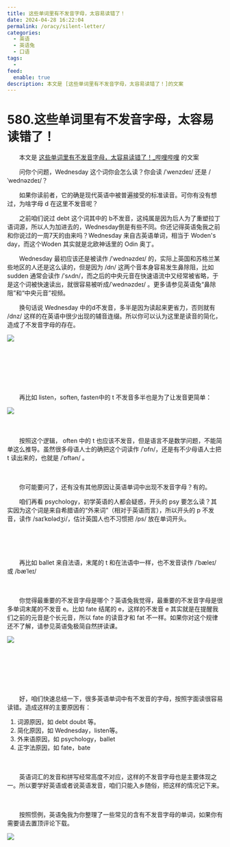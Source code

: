 ```yaml
---
title: 这些单词里有不发音字母，太容易读错了！
date: 2024-04-28 16:22:04
permalink: /oracy/silent-letter/
categories:
  - 英语
  - 英语兔
  - 口语
tags:
  - 
feed:
  enable: true
description: 本文是 [这些单词里有不发音字母，太容易读错了！]的文案
---
```

# 580.这些单词里有不发音字母，太容易读错了！

　　本文是 [这些单词里有不发音字母，太容易读错了！_哔哩哔哩](https://www.bilibili.com/video/av411436594/) 的文案
<!-- more -->
　　问你个问题，Wednesday 这个词你会怎么读？你会读 /ˈwenzdeɪ/ 还是 /ˈwednəzdeɪ/？

　　如果你读前者，它的确是现代英语中被普遍接受的标准读音。可你有没有想过，为啥字母 d 在这里不发音呢？

　　之前咱们说过 debt 这个词其中的 b不发音，这纯属是因为后人为了重塑拉丁语词源，所以人为加进去的，Wednesday倒是有些不同。你还记得英语兔我之前和你说过的一周7天的由来吗？Wednesday 来自古英语单词，相当于 Woden's day，而这个Woden 其实就是北欧神话里的 Odin 奥丁。

　　Wednesday 最初应该还是被读作 /ˈwednəzdeɪ/ 的，实际上英国和苏格兰某些地区的人还是这么读的，但是因为 /dn/ 这两个音本身容易发生鼻除阻，比如 sudden 通常会读作 /ˈsʌdn/，而之后的中央元音在快速语流中又经常被省略，于是这个词被快速读出，就很容易被听成/ˈwednəzdeɪ/ 。更多请参见英语兔“鼻除阻”和“中央元音”视频。

　　换句话说 Wednesday 中的d不发音，多半是因为读起来更省力，否则就有 /dnz/ 这样的在英语中很少出现的辅音连缀。所以你可以认为这里是读音的简化，造成了不发音字母的存在。

​![](https://image.peterjxl.com/blog/image-20240322093333-xjhm406.png)​

　　‍

　　‍

　　‍

　　再比如 listen，soften, fasten中的 t 不发音多半也是为了让发音更简单：

​![](https://image.peterjxl.com/blog/image-20240322093411-ermooi4.png)​

　　‍

　　按照这个逻辑， often 中的 t 也应该不发音，但是语言不是数学问题，不能简单这么推导。虽然很多母语人士的确把这个词读作 /ˈɒfn/，还是有不少母语人士把 t 读出来的，也就是 /ˈɒftən/  。

　　‍

　　你可能要问了，还有没有其他原因让英语单词中出现不发音字母？有的。

　　咱们再看 psychology，初学英语的人都会疑惑，开头的 psy 要怎么读？其实因为这个词是来自希腊语的“外来词”（相对于英语而言），所以开头的 p 不发音，读作 /saɪˈkɒlədʒi/，估计英国人也不习惯把 /ps/ 放在单词开头。

　　‍

　　‍

　　再比如 ballet 来自法语，末尾的 t 和在法语中一样，也不发音读作 /ˈbæleɪ/ 或 /bæˈleɪ/

　　‍

　　你觉得最重要的不发音字母是哪个？英语兔我觉得，最重要的不发音字母是很多单词末尾的不发音 e。比如 fate 结尾的 e，这样的不发音 e 其实就是在提醒我们之前的元音是个长元音，所以 fate 的读音才和 fat 不一样。如果你对这个规律还不了解，请参见英语兔极简自然拼读课。

​![](https://image.peterjxl.com/blog/image-20240322093819-qe1xlwp.png)​

　　‍

　　‍

　　‍

　　好，咱们快速总结一下，很多英语单词中有不发音的字母，按照字面读很容易读错。造成这样的主要原因有：

1. 词源原因，如 debt doubt 等。
2. 简化原因，如 Wednesday，listen等。
3. 外来语原因，如 psychology，ballet
4. 正字法原因，如 fate，bate

　　‍

　　英语词汇的发音和拼写经常高度不对应，这样的不发音字母也是主要体现之一。所以要学好英语或者说英语发音，咱们只能入乡随俗，把这样的情况记下来。

　　‍

　　按照惯例，英语兔我为你整理了一些常见的含有不发音字母的单词，如果你有需要请去置顶评论下载。

​![](https://image.peterjxl.com/blog/image-20240322094005-wb2k9rv.png)​
